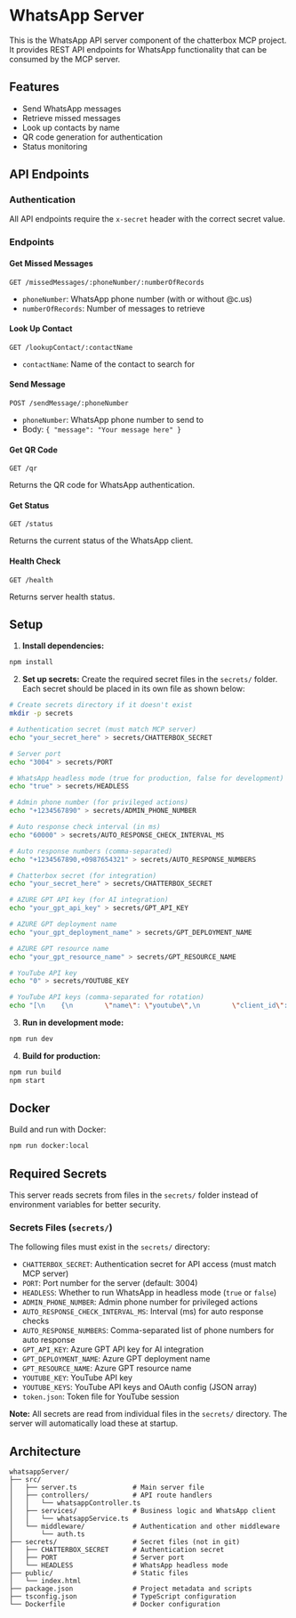 # WhatsApp Server

This is the WhatsApp API server component of the chatterbox MCP project. It provides REST API endpoints for WhatsApp functionality that can be consumed by the MCP server.

## Features

- Send WhatsApp messages
- Retrieve missed messages
- Look up contacts by name
- QR code generation for authentication
- Status monitoring

## API Endpoints

### Authentication
All API endpoints require the `x-secret` header with the correct secret value.

### Endpoints

#### Get Missed Messages
```
GET /missedMessages/:phoneNumber/:numberOfRecords
```
- `phoneNumber`: WhatsApp phone number (with or without @c.us)
- `numberOfRecords`: Number of messages to retrieve

#### Look Up Contact
```
GET /lookupContact/:contactName
```
- `contactName`: Name of the contact to search for

#### Send Message
```
POST /sendMessage/:phoneNumber
```
- `phoneNumber`: WhatsApp phone number to send to
- Body: `{ "message": "Your message here" }`

#### Get QR Code
```
GET /qr
```
Returns the QR code for WhatsApp authentication.

#### Get Status
```
GET /status
```
Returns the current status of the WhatsApp client.

#### Health Check
```
GET /health
```
Returns server health status.

## Setup

1. **Install dependencies:**
```bash
npm install
```

2. **Set up secrets:**
Create the required secret files in the `secrets/` folder. Each secret should be placed in its own file as shown below:
```bash
# Create secrets directory if it doesn't exist
mkdir -p secrets

# Authentication secret (must match MCP server)
echo "your_secret_here" > secrets/CHATTERBOX_SECRET

# Server port
echo "3004" > secrets/PORT

# WhatsApp headless mode (true for production, false for development)
echo "true" > secrets/HEADLESS

# Admin phone number (for privileged actions)
echo "+1234567890" > secrets/ADMIN_PHONE_NUMBER

# Auto response check interval (in ms)
echo "60000" > secrets/AUTO_RESPONSE_CHECK_INTERVAL_MS

# Auto response numbers (comma-separated)
echo "+1234567890,+0987654321" > secrets/AUTO_RESPONSE_NUMBERS

# Chatterbox secret (for integration)
echo "your_secret_here" > secrets/CHATTERBOX_SECRET

# AZURE GPT API key (for AI integration)
echo "your_gpt_api_key" > secrets/GPT_API_KEY

# AZURE GPT deployment name
echo "your_gpt_deployment_name" > secrets/GPT_DEPLOYMENT_NAME

# AZURE GPT resource name
echo "your_gpt_resource_name" > secrets/GPT_RESOURCE_NAME

# YouTube API key
echo "0" > secrets/YOUTUBE_KEY

# YouTube API keys (comma-separated for rotation)
echo "[\n    {\n        \"name\": \"youtube\",\n        \"client_id\": \"YOURKEY.apps.googleusercontent.com\",\n        \"client_secret\": \"YOUR_SECRET\",\n        \"redirect_uris\": [\n \"http://localhost:5210/oauth2callback\"\n        ]\n    }\n]" > secrets/YOUTUBE_KEYS
```

3. **Run in development mode:**
```bash
npm run dev
```

4. **Build for production:**
```bash
npm run build
npm start
```

## Docker

Build and run with Docker:
```bash
npm run docker:local
```

## Required Secrets

This server reads secrets from files in the `secrets/` folder instead of environment variables for better security.

### Secrets Files (`secrets/`)
The following files must exist in the `secrets/` directory:
- `CHATTERBOX_SECRET`: Authentication secret for API access (must match MCP server)
- `PORT`: Port number for the server (default: 3004)
- `HEADLESS`: Whether to run WhatsApp in headless mode (`true` or `false`)
- `ADMIN_PHONE_NUMBER`: Admin phone number for privileged actions
- `AUTO_RESPONSE_CHECK_INTERVAL_MS`: Interval (ms) for auto response checks
- `AUTO_RESPONSE_NUMBERS`: Comma-separated list of phone numbers for auto response
- `GPT_API_KEY`: Azure GPT API key for AI integration
- `GPT_DEPLOYMENT_NAME`: Azure GPT deployment name
- `GPT_RESOURCE_NAME`: Azure GPT resource name
- `YOUTUBE_KEY`: YouTube API key
- `YOUTUBE_KEYS`: YouTube API keys and OAuth config (JSON array)
- `token.json`: Token file for YouTube session

**Note:** All secrets are read from individual files in the `secrets/` directory. The server will automatically load these at startup.

## Architecture

```
whatsappServer/
├── src/
│   ├── server.ts              # Main server file
│   ├── controllers/           # API route handlers
│   │   └── whatsappController.ts
│   ├── services/              # Business logic and WhatsApp client
│   │   └── whatsappService.ts
│   └── middleware/            # Authentication and other middleware
│       └── auth.ts
├── secrets/                   # Secret files (not in git)
│   ├── CHATTERBOX_SECRET      # Authentication secret
│   ├── PORT                   # Server port
│   └── HEADLESS               # WhatsApp headless mode
├── public/                    # Static files
│   └── index.html
├── package.json               # Project metadata and scripts
├── tsconfig.json              # TypeScript configuration
└── Dockerfile                 # Docker configuration
```
